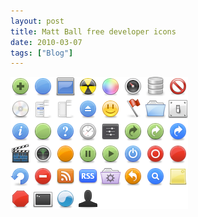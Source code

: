 ```yaml
---
layout: post
title: Matt Ball free developer icons
date: 2010-03-07
tags: ["Blog"]
---
```


[![](mattball_developer_icons_preview.png)](http://www.mattballdesign.com/blog/2009/11/developer-icons-are-back-online/)